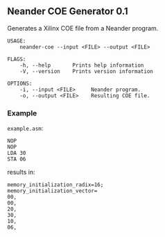 ## Neander COE Generator 0.1

Generates a Xilinx COE file from a Neander program.

```
USAGE:
    neander-coe --input <FILE> --output <FILE>

FLAGS:
    -h, --help       Prints help information
    -V, --version    Prints version information

OPTIONS:
    -i, --input <FILE>     Neander program.
    -o, --output <FILE>    Resulting COE file.
```

### Example

`example.asm`:

```
NOP
NOP
LDA 30
STA 06
```

results in:

```
memory_initialization_radix=16;
memory_initialization_vector=
00,
00,
20,
30,
10,
06,
```
